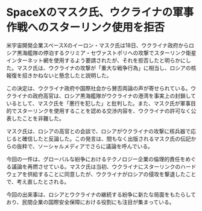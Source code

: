 # SpaceXのマスク氏、ウクライナの軍事作戦へのスターリンク使用を拒否

米宇宙開発企業スペースXのイーロン・マスク氏は18日、ウクライナ政府からロシア黒海艦隊の停泊するクリミア・セヴァストポリへの攻撃でスターリンク衛星インターネット網を使用するよう要請されたが、それを拒否したと明らかにした。マスク氏は、ウクライナの攻撃が「重大な戦争行為」に相当し、ロシアの核報復を招きかねないと懸念したと説明した。

この決定は、ウクライナ政府や国際社会から賛否両論の声が寄せられている。ウクライナの政府高官は、ロシア黒海艦隊がウクライナの港湾を事実上の封鎖しているとして、マスク氏を「悪行を犯した」と批判した。また、マスク氏が軍事目的でスターリンクを使用することを認める交渉内容を、ウクライナの許可なく公表したことを非難した。

マスク氏は、ロシアの高官との会談で、ロシアがウクライナの攻撃に核兵器で応じると確信したと反論した。この発言は、間もなく出版されるマスク氏の伝記からの抜粋で、ソーシャルメディアでさらに議論を呼んでいる。

今回の一件は、グローバルな紛争におけるテクノロジー企業の倫理的責任をめぐる議論を再燃させている。マスク氏は当初、ウクライナにスターリンクのハードウェアを供給することに同意したが、ウクライナがロシアの侵攻を撃退したことで、考え直したとされる。

今回の出来事は、ロシアとウクライナの継続する紛争に新たな局面をもたらしており、民間企業の国際安全保障における役割にも注目が集まっている。

